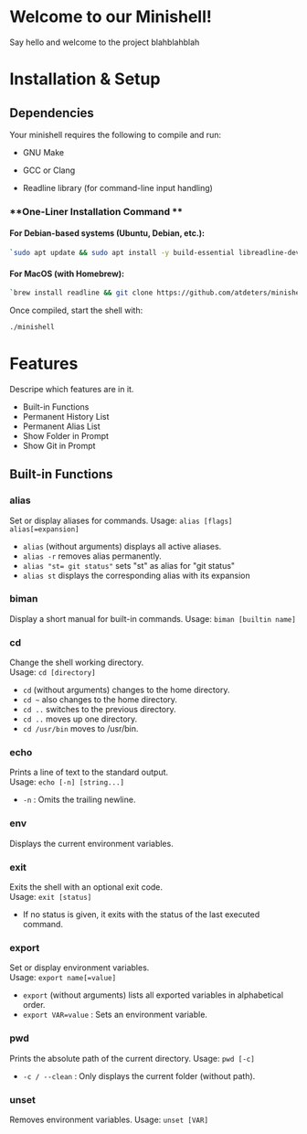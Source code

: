 # Welcome to our Minishell!
Say hello and welcome to the project blahblahblah


# Installation & Setup
## Dependencies

Your minishell requires the following to compile and run:

- GNU Make

- GCC or Clang

- Readline library (for command-line input handling)


### **One-Liner Installation Command **
#### **For Debian-based systems (Ubuntu, Debian, etc.):**

```sh
`sudo apt update && sudo apt install -y build-essential libreadline-dev libncurses-dev && git clone https://github.com/atdeters/minishell.git && cd minishell && make` 
```
#### **For MacOS (with Homebrew):**
```sh
`brew install readline && git clone https://github.com/atdeters/minishell.git && cd minishell && make`
```
Once compiled, start the shell with:
```sh
./minishell
```


# Features
Descripe which features are in it.
- Built-in Functions
- Permanent History List
- Permanent Alias List
- Show Folder in Prompt
- Show Git in Prompt

## Built-in Functions
### alias
Set or display aliases for commands.
Usage: `alias [flags] alias[=expansion]`
-	`alias` (without arguments) displays all active aliases.
-	`alias -r` removes alias permanently.
-	`alias "st= git status"` sets "st" as alias for "git status"
-	`alias st` displays the corresponding alias with its expansion

### biman
Display a short manual for built-in commands.
Usage: `biman [builtin name]`

### cd
Change the shell working directory.  
Usage: `cd [directory]`
-   `cd` (without arguments) changes to the home directory.
-	`cd ~` also changes to the home directory.
-   `cd ..` switches to the previous directory.
-	`cd ..` moves up one directory.
-	`cd /usr/bin`  moves to /usr/bin.

### echo
Prints a line of text to the standard output.  
Usage: `echo [-n] [string...]`
-   `-n` : Omits the trailing newline.

### env
Displays the current environment variables.

### exit
Exits the shell with an optional exit code.  
Usage: `exit [status]`
-   If no status is given, it exits with the status of the last executed command.

### export
Set or display environment variables.  
Usage: `export name[=value]`
-   `export` (without arguments) lists all exported variables in alphabetical order.
-   `export VAR=value` : Sets an environment variable.

### pwd
Prints the absolute path of the current directory.
Usage: `pwd [-c]`
-   `-c / --clean` : Only displays the current folder (without path).

### unset
Removes environment variables.
Usage: `unset [VAR]`
